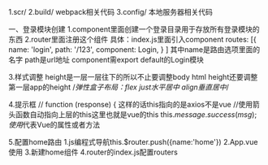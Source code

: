 1.scr/
2.build/ webpack相关代码
3.config/ 本地服务器相关代码

一、登录模块创建
1.component里面创建一个登录目录用于存放所有登录模块的东西
2.router里面注册这个组件 具体：index.js里面引入component
  routes: [{
        name: 'login',
        path: '/123',
        component: Login,
      }
    ]
    其中name是路由选项里面的名字
    path是url地址
    component需export default的Login模块

3.样式调整
  height是一层一层往下的所以不止要调整body html height还要调整第一层app的height
  /*弹性盒子布局：flex
      just水平居中
      align垂直居中*/

4.提示框
// function (response) { 这样的话this指向的是axios不是vue
//使用箭头函数自动指向上层的this这里也就是vue的this
 this.$message.success(msg);使用$代表Vue的属性或者方法

5.配置home路由
  1.js编程式导航this.$router.push({name:'home'})
  2.App.vue <router-viewer>使用
  3.新建home组件
  4.router的index.js配置routers

